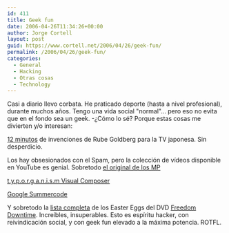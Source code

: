```yaml
---
id: 411
title: Geek fun
date: 2006-04-26T11:34:26+00:00
author: Jorge Cortell
layout: post
guid: https://www.cortell.net/2006/04/26/geek-fun/
permalink: /2006/04/26/geek-fun/
categories:
  - General
  - Hacking
  - Otras cosas
  - Technology
---
```

Casi a diario llevo corbata. He praticado deporte (hasta a nivel profesional), durante muchos años. Tengo una vida social "normal"... pero eso no evita que en el fondo sea un geek. -¿Cómo lo sé? Porque estas cosas me divierten y/o interesan:

[12 minutos](https://www.pistolwimp.com/media/44210/) de invenciones de Rube Goldberg para la TV japonesa. Sin desperdicio.

Los hay obsesionados con el Spam, pero la colección de ví­deos disponible en YouTube es genial. Sobretodo [el original de los MP](https://www.youtube.com/watch?v=ODshB09FQ8w)

[t.y.p.o.r.g.a.n.i.s.m Visual Composer](https://www.typorganism.com/visualcomposer/index.html)

[Google Summercode](https://code.google.com/soc/)

Y sobretodo la [lista completa](https://www.2600.com/easter/eggs.html) de los Easter Eggs del DVD [Freedom Downtime](https://www.freedomdowntime.com/). Increí­bles, insuperables. Esto es espí­ritu hacker, con reivindicación social, y con geek fun elevado a la máxima potencia. ROTFL.